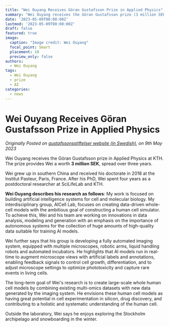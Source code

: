 ```yaml
---
title: "Wei Ouyang Receives Göran Gustafsson Prize in Applied Physics"
summary: "Wei Ouyang receives the Göran Gustafsson prize (3 million SEK) in Applied Physics at KTH. He grew up in southern China and received his doctorate in 2018 at the Institut Pasteur, Paris, France. After his PhD, Wei spent four years as a postdoctoral researcher at SciLifeLab and KTH."
date: '2023-05-09T00:00:00Z'
lastmod: '2023-05-09T00:00:00Z'
draft: false
featured: true
image:
  caption: "Image credit: Wei Ouyang"
  focal_point: Smart
  placement: 10
  preview_only: false
authors:
  - Wei Ouyang
tags:
  - Wei Ouyang
  - prize
  - AI
categories:
  - news
---
```

# Wei Ouyang Receives Göran Gustafsson Prize in Applied Physics

*Originally Posted on [gustafssonsstiftelser website (in Swedish)](https://gustafssonsstiftelser.se/wei-ouyang-teknisk-fysik-kth/), on 9th May 2023*

Wei Ouyang receives the Göran Gustafsson prize in Applied Physics at KTH. The prize provides Wei a worth **3 million SEK**, spread over three years. 


Wei grew up in southern China and received his doctorate in 2018 at the Institut Pasteur, Paris, France. After his PhD, Wei spent four years as a postdoctoral researcher at SciLifeLab and KTH.

**Wei Ouyang describes his research as follows**: My work is focused on building artificial intelligence systems for cell and molecular biology. My interdisciplinary group, AICell Lab, focuses on creating data-driven whole-cell models with the ambitious goal of constructing a human cell simulator. To achieve this, Wei and his team are working on innovations in data analysis, modeling and generation with an emphasis on the importance of autonomous systems for the collection of huge amounts of high-quality data suitable for training AI models.

Wei further says that his group is developing a fully automated imaging system, equipped with multiple microscopes, robotic arms, liquid handling robots and automated incubators. He highlights that AI models run in real-time to augment microscope views with artificial labels and annotations, enabling feedback signals to control cell growth, differentiation, and to adjust microscope settings to optimize phototoxicity and capture rare events in living cells.

The long-term goal of Wei's research is to create large-scale whole human cell models by combining existing multi-omics datasets with new data generated by the imaging system. He envisions these human cell models as having great potential in cell experimentation in silicon, drug discovery, and contributing to a holistic and systematic understanding of the human cell.

Outside the laboratory, Wei says he enjoys exploring the Stockholm archipelago and snowboarding in the winter.

